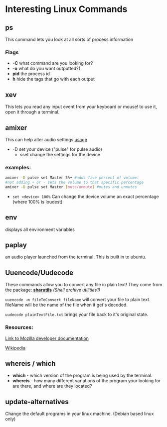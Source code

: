 # Interesting Linux Commands

## ps
This command lets you look at all sorts of process information
### Flags
* **-C** what command are you looking for?
* **-o** what do you want outputted?{
* **pid** the process id
* **h** hide the tags that go with each output
    
## xev
This lets you read any input event from your keyboard or mouse! to use it, open it through a terminal.

## amixer
This can help alter audio settings [usage](https://askubuntu.com/questions/97936/terminal-command-to-set-audio-volume)

* -D set your device ("pulse" for pulse audio)
  * sset change the settings for the device

### examples: 
```bash
amixer -D pulse set Master 5%+ #adds five percent of volume.
#not adding + or - sets the volume to that specific percentage  
amixer -D pulse set Master [mute/unmute] #mutes and unmutes
```
* `set <device> 100%` Can change the device volume an exact percentage (where 100% is loudest)
## env
displays all environment variables

## paplay
an audio player launched from the terminal. This is built in to ubuntu.

## Uuencode/Uudecode
These commands allow you to convert any file in plain text! They come from the package: **[sharutils](https://www.gnu.org/software/sharutils/manual/)** *(Shell archive utilities1)*

`uuencode -m fileToConvert fileName` will convert your file to plain text. fileName will be the name of the file when it get's decoded.

`uudecode plainTextFile.txt` brings your file back to it's original state.
### Resources:
[Link to Mozilla developer documentation](https://developer.mozilla.org/en-US/docs/Web/HTTP/Basics_of_HTTP/Data_URIs)

[Wikipedia](https://en.wikipedia.org/wiki/Uuencoding)

## whereis / which

* **which** -  which version of the program is being used by the terminal.
* **whereis** - how many different variations of the program your looking for are there, and where are they located?

## update-alternatives
Change the default programs in your linux machine. (Debian based linux only)
